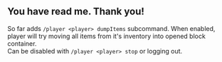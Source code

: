 ## You have read me. Thank you!

So far adds `/player <player> dumpItems` subcommand. When enabled, player will try moving all items from it's inventory into opened block container.  
Can be disabled with `/player <player> stop` or logging out.
